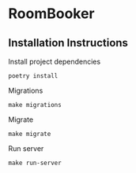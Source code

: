 # RoomBooker

## Installation Instructions
Install project dependencies
```
poetry install
```
Migrations
```
make migrations
```
Migrate
```
make migrate
```
Run server
```
make run-server
```